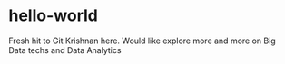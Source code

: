 # hello-world
Fresh hit to Git
Krishnan here. Would like explore more and more on Big Data techs and Data Analytics
